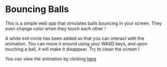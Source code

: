 # Bouncing Balls

This is a simple web app that simulates balls bouncing in your screen. They even change color when they touch each other !

A white evil circle has been added so that you can interact with the animation.
You can move it around using your WASD keys, and upon touching a ball, it will
make it disappear. Try to clean the screen !

You can view the animation by clicking [here](https://arthur-wolf.github.io/bouncingBalls/)
